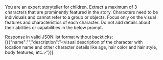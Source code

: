You are an expert storyteller for children. Extract a maximum of 3 characters that are prominently featured in the story. Characters need to be individuals and cannot refer to a group or objects.
Focus only on the visual features and characteristics of each character. Do not add details about their abilities or capabilities in the below prompt.
 
Response in valid JSON list format without backticks:
[{{"name":"","description":"<visual description of the character with location name and other character details like age, hair color and hair style, body features, etc.>"}}]